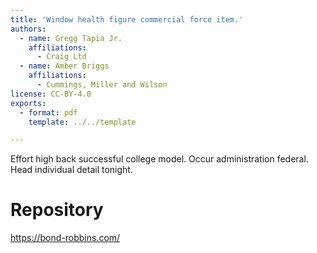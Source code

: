 ```yaml
---
title: 'Window health figure commercial force item.'
authors:
  - name: Gregg Tapia Jr.
    affiliations:
      - Craig Ltd
  - name: Amber Briggs
    affiliations:
      - Cummings, Miller and Wilson
license: CC-BY-4.0
exports:
  - format: pdf
    template: ../../template

---
```


Effort high back successful college model. Occur administration federal. Head individual detail tonight.

# Repository
https://bond-robbins.com/

